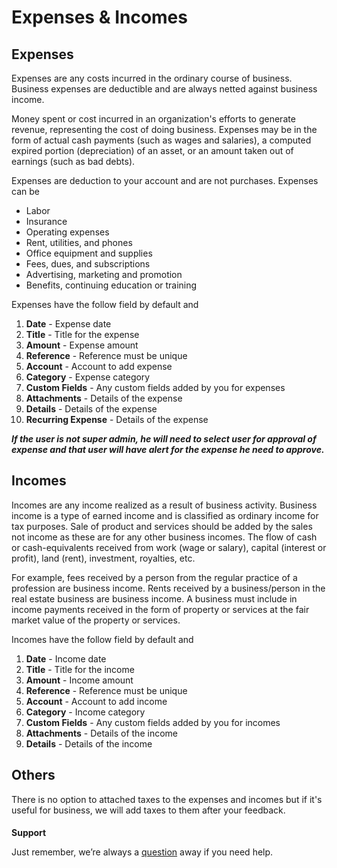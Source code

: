 # Expenses & Incomes



## Expenses

Expenses are any costs incurred in the ordinary course of business. Business expenses are deductible and are always netted against business income.

Money spent or cost incurred in an organization's efforts to generate revenue, representing the cost of doing business. Expenses may be in the form of actual cash payments (such as wages and salaries), a computed expired portion (depreciation) of an asset, or an amount taken out of earnings (such as bad debts).

Expenses are deduction to your account and are not purchases. Expenses can be

- Labor
- Insurance
- Operating expenses
- Rent, utilities, and phones
- Office equipment and supplies
- Fees, dues, and subscriptions
- Advertising, marketing and promotion
- Benefits, continuing education or training

Expenses have the follow field by default and

1.  **Date** - Expense date
2.  **Title** - Title for the expense
3.  **Amount** - Expense amount
4.  **Reference** - Reference must be unique
5.  **Account** - Account to add expense
6.  **Category** - Expense category
7.  **Custom Fields** - Any custom fields added by you for expenses
8.  **Attachments** - Details of the expense
9.  **Details** - Details of the expense
10. **Recurring Expense** - Details of the expense

**_If the user is not super admin, he will need to select user for approval of expense and that user will have alert for the expense he need to approve._**

## Incomes

Incomes are any income realized as a result of business activity. Business income is a type of earned income and is classified as ordinary income for tax purposes.
Sale of product and services should be added by the sales not income as these are for any other business incomes. The flow of cash or cash-equivalents received from work (wage or salary), capital (interest or profit), land (rent), investment, royalties, etc.

For example, fees received by a person from the regular practice of a profession are business income. Rents received by a business/person in the real estate business are business income. A business must include in income payments received in the form of property or services at the fair market value of the property or services.

Incomes have the follow field by default and

1.  **Date** - Income date
2.  **Title** - Title for the income
3.  **Amount** - Income amount
4.  **Reference** - Reference must be unique
5.  **Account** - Account to add income
6.  **Category** - Income category
7.  **Custom Fields** - Any custom fields added by you for incomes
8.  **Attachments** - Details of the income
9.  **Details** - Details of the income

## Others

There is no option to attached taxes to the expenses and incomes but if it's useful for business, we will add taxes to them after your feedback.

####

**Support**

Just remember, we’re always a [question](https://tecdiary.net/support/modern-point-of-sale-solution/ask_question) away if you need help.
